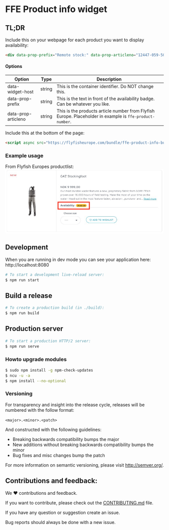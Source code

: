 # FFE Product info widget

## TL;DR


Include this on your webpage for each product you want to display availability:

```html
<div data-prop-prefix="Remote stock:" data-prop-articleno="12447-059-50" data-widget-host="ffe-product-info"></div>
```

#### Options

| Option              | Type   | Description |
|---------------------|--------|-------------------------------------------------------------------------------------------------|
| data-widget-host    | string | This is the container identifier. Do NOT change this.
| data-prop-prefix    | string | This is the text in front of the availability badge. Can be whatever you like.
| data-prop-articleno | string | This is the products article number from Flyfish Europe. Placeholder in example is `ffe-product-number`.


Include this at the bottom of the page:
```html
<script async src="https://flyfisheurope.com/bundle/ffe-product-info-bundle.js"></script>
```

### Example usage

From Flyfish Europes productlist:
![Example from Flyfish Europes website](./examples/ffe-example-1.jpg)


## Development

When you are running in dev mode you can see your application here:
http://localhost:8080

```bash
# To start a development live-reload server:
$ npm run start
```


## Build a release

```bash
# To create a production build (in ./build):
$ npm run build
```


## Production server

```bash
# To start a production HTTP/2 server:
$ npm run serve
```


### Howto upgrade modules
```bash
$ sudo npm install -g npm-check-updates
$ ncu -u -a
$ npm install --no-optional
```

### Versioning
For transparency and insight into the release cycle, releases will be
numbered with the follow format:

`<major>.<minor>.<patch>`

And constructed with the following guidelines:

* Breaking backwards compatibility bumps the major
* New additions without breaking backwards compatibility bumps the minor
* Bug fixes and misc changes bump the patch

For more information on semantic versioning, please visit http://semver.org/.


## Contributions and feedback:

We ❤️ contributions and feedback.

If you want to contribute, please check out the [CONTRIBUTING.md](CONTRIBUTING.md) file.

If you have any question or suggestion create an issue.

Bug reports should always be done with a new issue.
